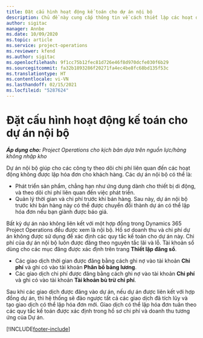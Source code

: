 ```yaml
---
title: Đặt cấu hình hoạt động kế toán cho dự án nội bộ
description: Chủ đề này cung cấp thông tin về cách thiết lập các hoạt động kế toán cho dự án nội bộ trong Project Operations.
author: sigitac
manager: Annbe
ms.date: 10/09/2020
ms.topic: article
ms.service: project-operations
ms.reviewer: kfend
ms.author: sigitac
ms.openlocfilehash: 9f1cc75b12fec81d726e46f8d970dcfe030f6b29
ms.sourcegitcommit: fa32b1893286f20271fa4ec4be8fc68bd135f53c
ms.translationtype: HT
ms.contentlocale: vi-VN
ms.lasthandoff: 02/15/2021
ms.locfileid: "5287624"
---
```

# <a name="configure-accounting-for-internal-projects"></a>Đặt cấu hình hoạt động kế toán cho dự án nội bộ

_**Áp dụng cho:** Project Operations cho kịch bản dựa trên nguồn lực/hàng không nhập kho_

Dự án nội bộ giúp cho các công ty theo dõi chi phí liên quan đến các hoạt động không được lập hóa đơn cho khách hàng. Các dự án nội bộ có thể là:

- Phát triển sản phẩm, chẳng hạn như ứng dụng dành cho thiết bị di động, và theo dõi chi phí liên quan đến việc phát triển.
- Quản lý thời gian và chi phí trước khi bán hàng. Sau này, dự án nội bộ trước khi bán hàng này có thể được chuyển đổi thành dự án có thể lập hóa đơn nếu bạn giành được báo giá.

Bất kỳ dự án nào không liên kết với một hợp đồng trong Dynamics 365 Project Operations đều được xem là nội bộ. Hồ sơ doanh thu và chi phí dự án không được sử dụng để xác định các quy tắc kế toán cho dự án này. Chi phí của dự án nội bộ luôn được đăng theo nguyên tắc lãi và lỗ. Tài khoản sổ dùng cho các mục đăng được xác định trên trang **Thiết lập đăng sổ**.

- Các giao dịch thời gian được đăng bằng cách ghi nợ vào tài khoản **Chi phí** và ghi có vào tài khoản **Phân bổ bảng lương**.
- Các giao dịch chi phí được đăng bằng cách ghi nợ vào tài khoản **Chi phí** và ghi có vào tài khoản **Tài khoản bù trừ chi phí**.

Sau khi các giao dịch được đăng vào dự án, nếu dự án được liên kết với hợp đồng dự án, thì hệ thống sẽ đảo ngược tất cả các giao dịch đã tích lũy và tạo giao dịch có thể lập hóa đơn mới. Giao dịch có thể lập hóa đơn tuân theo các quy tắc kế toán được xác định trong hồ sơ chi phí và doanh thu tương ứng của Dự án.




[!INCLUDE[footer-include](../includes/footer-banner.md)]